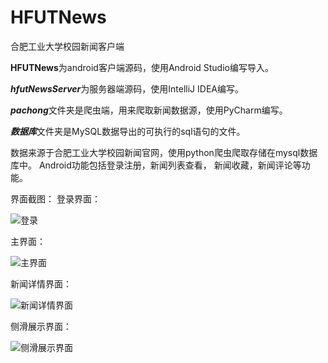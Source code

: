# HFUTNews
合肥工业大学校园新闻客户端

**HFUTNews**为android客户端源码，使用Android Studio编写导入。

***hfutNewsServer***为服务器端源码，使用IntelliJ IDEA编写。

***pachong***文件夹是爬虫端，用来爬取新闻数据源，使用PyCharm编写。

***数据库***文件夹是MySQL数据导出的可执行的sql语句的文件。

数据来源于合肥工业大学校园新闻官网，使用python爬虫爬取存储在mysql数据库中。
Android功能包括登录注册，新闻列表查看， 新闻收藏，新闻评论等功能。

界面截图：
登录界面：

![登录](resource/登录.jpeg)

主界面：

![主界面](resource/新闻列表展示.jpeg)

新闻详情界面：

![新闻详情界面](resource/新闻详情.jpeg)

侧滑展示界面：

![侧滑展示界面](resource/侧滑展示.jpeg)
